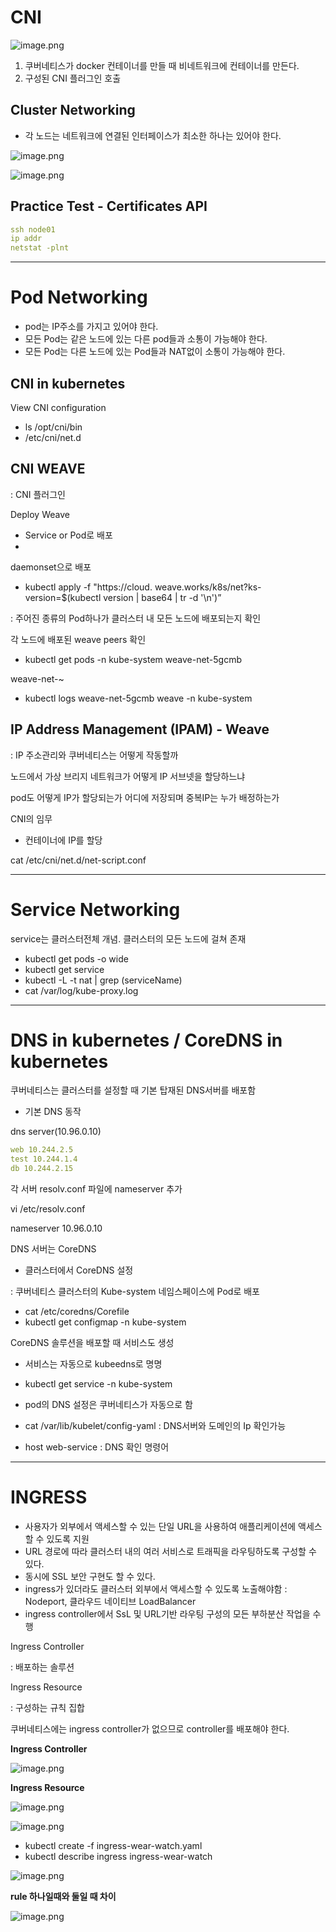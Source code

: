 # CNI

![image.png](attachment:61212d93-122e-44b4-8ed0-92358a35ba89:image.png)

1. 쿠버네티스가 docker 컨테이너를 만들 때 비네트워크에 컨테이너를 만든다.
2. 구성된 CNI 플러그인 호출

## Cluster Networking

- 각 노드는 네트워크에 연결된 인터페이스가 최소한 하나는 있어야 한다.

![image.png](attachment:80df0c6f-c335-4744-9f91-c630da24c248:image.png)

![image.png](attachment:89bd90c3-813f-4128-ac43-6df6699e7abf:image.png)

## Practice Test - Certificates API

```yaml
ssh node01
ip addr
netstat -plnt
```

---

# Pod Networking

- pod는 IP주소를 가지고 있어야 한다.
- 모든 Pod는 같은 노드에 있는 다른 pod들과 소통이 가능해야 한다.
- 모든 Pod는 다른 노드에 있는 Pod들과 NAT없이 소통이 가능해야 한다.

## CNI in kubernetes

View CNI configuration

- ls /opt/cni/bin
- /etc/cni/net.d

## CNI WEAVE

: CNI 플러그인

Deploy Weave

- Service or Pod로 배포
- 

daemonset으로 배포

- kubectl apply -f "https://cloud. weave.works/k8s/net?ks-version=$(kubectl version | base64 | tr -d '\n')”

: 주어진 종류의 Pod하나가 클러스터 내 모든 노드에 배포되는지 확인

각 노드에 배포된 weave peers 확인

- kubectl get pods -n kube-system weave-net-5gcmb

weave-net-~

- kubectl logs weave-net-5gcmb weave -n kube-system

## IP Address Management (IPAM) - Weave

: IP 주소관리와 쿠버네티스는 어떻게 작동할까

노드에서 가상 브리지 네트워크가 어떻게 IP 서브넷을 할당하느냐

pod도 어떻게 IP가 할당되는가 어디에 저장되며 중복IP는 누가 배정하는가

CNI의 임무

- 컨테이너에 IP를 할당

cat /etc/cni/net.d/net-script.conf

---

# Service Networking

service는 클러스터전체 개념. 클러스터의 모든 노드에 걸쳐 존재

- kubectl get pods -o wide
- kubectl get service
- kubectl -L -t nat | grep (serviceName)
- cat /var/log/kube-proxy.log

---

# DNS in kubernetes / CoreDNS in kubernetes

쿠버네티스는 클러스터를 설정할 때 기본 탑재된 DNS서버를 배포함

- 기본 DNS 동작

dns server(10.96.0.10)

```yaml
web 10.244.2.5
test 10.244.1.4
db 10.244.2.15
```

각 서버 resolv.conf 파일에 nameserver 추가

vi /etc/resolv.conf

nameserver 10.96.0.10

DNS 서버는 CoreDNS

- 클러스터에서 CoreDNS 설정

: 쿠버네티스 클러스터의 Kube-system 네임스페이스에 Pod로 배포

- cat /etc/coredns/Corefile
- kubectl get configmap -n kube-system

CoreDNS 솔루션을 배포할 때 서비스도 생성

- 서비스는 자동으로 kubeedns로 명명
- kubectl get service -n kube-system
- pod의 DNS 설정은 쿠버네티스가 자동으로 함

- cat /var/lib/kubelet/config-yaml
: DNS서버와 도메인의 Ip 확인가능

- host web-service
: DNS 확인 명령어

---

# INGRESS

- 사용자가 외부에서 액세스할 수 있는 단일 URL을 사용하여 애플리케이션에 액세스할 수 있도록 지원
- URL 경로에 따라 클러스터 내의 여러 서비스로 트래픽을 라우팅하도록 구성할 수 있다.
- 동시에 SSL 보안 구현도 할 수 있다.
- ingress가 있더라도 클러스터 외부에서 액세스할 수 있도록 노출해야함
: Nodeport, 클라우드 네이티브 LoadBalancer
- ingress controller에서 SsL 및 URL기반 라우팅 구성의 모든 부하분산 작업을 수행

Ingress Controller

: 배포하는 솔루션

Ingress Resource

: 구성하는 규칙 집합

쿠버네티스에는 ingress controller가 없으므로 controller를 배포해야 한다.

**Ingress Controller**

![image.png](attachment:bc4a6475-1551-4133-bc0d-9578a3a1239f:image.png)

**Ingress Resource**

![image.png](attachment:9b7ae24f-9c71-4fe4-9cc1-4ac5f489bafb:image.png)

![image.png](attachment:feaf804e-2dd0-4c8d-b5de-fb3f4e8b78ff:image.png)

- kubectl create -f ingress-wear-watch.yaml
- kubectl describe ingress ingress-wear-watch

![image.png](attachment:bf62025c-726e-4973-8b0b-a4212136a636:image.png)

**rule 하나일때와 둘일 때 차이**

![image.png](attachment:6a98d1f7-3fcd-4301-9f0b-47b82955b96f:image.png)
